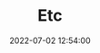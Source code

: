 ---
layout: post
title: Etc
date: 2022-07-02 12:54:00
last_modified_at : 2022-07-02 12:54:00
parent: Mooc
has_children: true
nav_order: 3
nav_exclude: true
---
